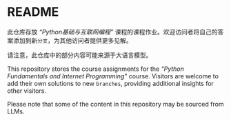 # README

此仓库存放 _“Python基础与互联网编程”_ 课程的课程作业。欢迎访问者将自己的答案添加到新`分支`，为其他访问者提供更多见解。

请注意，此仓库中的部分内容可能来源于大语言模型。

This repository stores the course assignments for the _"Python Fundamentals and Internet Programming"_ course. Visitors are welcome to add their own solutions to new `branches`, providing additional insights for other visitors.

Please note that some of the content in this repository may be sourced from LLMs.